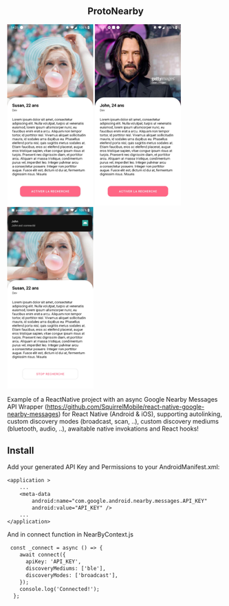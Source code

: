 <p align="center">
  <h2 align="center">ProtoNearby</h2>
</p>
<img src="./screens/screen2.jpg" width="200" />
<img src="./screens/screen3.jpg" width="200" />
<img src="./screens/screen4.jpg" width="200" />

Example of a ReactNative project with an async Google Nearby Messages API Wrapper (https://github.com/SquirrelMobile/react-native-google-nearby-messages) for React Native (Android & iOS), supporting autolinking, custom discovery modes (broadcast, scan, ..), custom discovery mediums (bluetooth, audio, ..), awaitable native invokations and React hooks!

## Install

Add your generated API Key and Permissions to your AndroidManifest.xml:

```
<application >
    ...
    <meta-data
        android:name="com.google.android.nearby.messages.API_KEY"
        android:value="API_KEY" />
    ...
</application>
```

And in connect function in NearByContext.js

```
 const _connect = async () => {
    await connect({
      apiKey: 'API_KEY',
      discoveryMediums: ['ble'],
      discoveryModes: ['broadcast'],
    });
    console.log('Connected!');
  };
```
